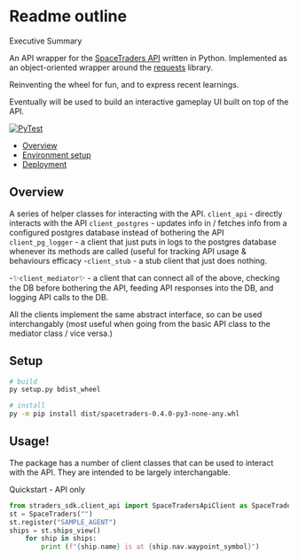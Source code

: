 
# Readme outline
Executive Summary

An API wrapper for the [SpaceTraders API](https://spacetraders.io/) written in Python.
Implemented as an object-oriented wrapper around the [requests](https://docs.python-requests.org/en/master/) library.

Reinventing the wheel for fun, and to express recent learnings.

Eventually will be used to build an interactive gameplay UI built on top of the API.

[![PyTest](https://github.com/Ctri-The-Third/SpaceTraders/actions/workflows/main.yml/badge.svg)](https://github.com/Ctri-The-Third/SpaceTraders/actions/workflows/main.yml)

- [Overview](#Overview)
- [Environment setup](#Setup)
- [Deployment](#Deploy)


## Overview
A series of helper classes for interacting with the API.
`client_api` - directly interacts with the API
`client_postgres` - updates info in / fetches info from a configured postgres database instead of bothering the API
`client_pg_logger` - a client that just puts in logs to the postgres database whenever its methods are called (useful for tracking API usage & behaviours efficacy
-`client_stub` - a stub client that just does nothing. 

-✨`client_mediator`✨ - a client that can connect all of the above, checking the DB before bothering the API, feeding API responses into the DB, and logging API calls to the DB.

All the clients implement the same abstract interface, so can be used interchangably (most useful when going from the basic API class to the mediator class / vice versa.)

## Setup

```bash
# build 
py setup.py bdist_wheel

# install
py -m pip install dist/spacetraders-0.4.0-py3-none-any.whl
```

## Usage! 

The package has a number of client classes that can be used to interact with the API. They are intended to be largely interchangable.

Quickstart - API only
```python
from straders_sdk.client_api import SpaceTradersApiClient as SpaceTraders
st = SpaceTraders("")
st.register("SAMPLE_AGENT")
ships = st.ships_view()
    for ship in ships:     
        print (f"{ship.name} is at {ship.nav.waypoint_symbol}")


```